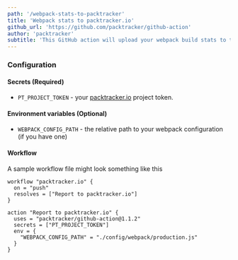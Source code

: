 ```yaml
---
path: '/webpack-stats-to-packtracker'
title: 'Webpack stats to packtracker.io'
github_url: 'https://github.com/packtracker/github-action'
author: 'packtracker'
subtitle: 'This GitHub action will upload your webpack build stats to the packtracker.io service.'
---
```


### Configuration

#### Secrets (Required)

- `PT_PROJECT_TOKEN` - your [packtracker.io](https://packtracker.io/?utm_source=github&utm_medium=action&utm_campaign=links) project token.

#### Environment variables (Optional)

- `WEBPACK_CONFIG_PATH` - the relative path to your webpack configuration (if you have one)

#### Workflow

A sample workflow file might look something like this

```
workflow "packtracker.io" {
  on = "push"
  resolves = ["Report to packtracker.io"]
}

action "Report to packtracker.io" {
  uses = "packtracker/github-action@1.1.2"
  secrets = ["PT_PROJECT_TOKEN"]
  env = {
    "WEBPACK_CONFIG_PATH" = "./config/webpack/production.js"
  }
}
```
